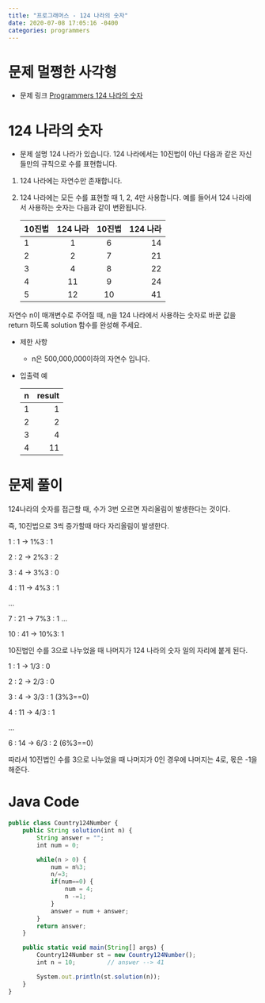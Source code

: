 ```yaml
---
title: "프로그래머스 - 124 나라의 숫자"
date: 2020-07-08 17:05:16 -0400
categories: programmers
---
```


# 문제 멀쩡한 사각형
- 문제 링크
  [Programmers 124 나라의 숫자](https://programmers.co.kr/learn/courses/30/lessons/12899)

# 124 나라의 숫자
- 문제 설명
  124 나라가 있습니다. 124 나라에서는 10진법이 아닌 다음과 같은 자신들만의 규칙으로 수를 표현합니다.
1. 124 나라에는 자연수만 존재합니다.
1. 124 나라에는 모든 수를 표현할 때 1, 2, 4만 사용합니다.
   예를 들어서 124 나라에서 사용하는 숫자는 다음과 같이 변환됩니다.

   10진법 | 124 나라 |	10진법 | 124 나라
   ---|:---:|:---:|---:
   1 |	1 | 6 | 14
   2 |	2 | 7 | 21
   3 |	4 | 8 | 22
   4 | 11 | 9 | 24
   5 |	12 | 10 | 41

자연수 n이 매개변수로 주어질 때, n을 124 나라에서 사용하는 숫자로 바꾼 값을 return 하도록 solution 함수를 완성해 주세요.

- 제한 사항
  - n은 500,000,000이하의 자연수 입니다.

- 입출력 예

  n |	result
  ---|---:
  1 |	1
  2 |	2
  3 |	4
  4 |	11

# 문제 풀이
124나라의 숫자를 접근할 때, 수가 3번 오르면 자리올림이 발생한다는 것이다.

즉, 10진법으로 3씩 증가할때 마다 자리올림이 발생한다.

1 : 1   -> 1%3 : 1

2 : 2   -> 2%3 : 2

3 : 4   -> 3%3 : 0

4 : 11  -> 4%3 : 1

...

7 : 21  -> 7%3 : 1
...

10 : 41 -> 10%3: 1

10진법인 수를 3으로 나누었을 때 나머지가 124 나라의 숫자 일의 자리에 붙게 된다.

1 : 1  -> 1/3 : 0

2 : 2  -> 2/3 : 0

3 : 4  -> 3/3 : 1   (3%3==0)

4 : 11 -> 4/3 : 1

...

6 : 14 -> 6/3 : 2   (6%3==0)

따라서 10진법인 수를 3으로 나누었을 때 나머지가 0인 경우에 나머지는 4로, 몫은 -1을 해준다.

# Java Code
``` javascript
public class Country124Number {
	public String solution(int n) {
		String answer = "";
		int num = 0;

		while(n > 0) {
			num = n%3;
			n/=3;
			if(num==0) {
				num = 4;
				n -=1;
			}
			answer = num + answer;
		}
		return answer;
	}

	public static void main(String[] args) {
		Country124Number st = new Country124Number();
		int n = 10;			// answer --> 41

		System.out.println(st.solution(n));
	}
}
```
